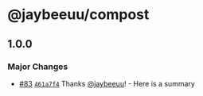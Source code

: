 # @jaybeeuu/compost

## 1.0.0

### Major Changes

- [#83](https://github.com/jaybeeuu/jaybeeuu-dev/pull/83) [`461a7f4`](https://github.com/jaybeeuu/jaybeeuu-dev/commit/461a7f43bcbf91cf967516ba095019405450ab38) Thanks [@jaybeeuu](https://github.com/jaybeeuu)! - Here is a summary

